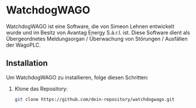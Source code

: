 # WatchdogWAGO

WatchdogWAGO ist eine Software, die von Simeon Lehnen entwickelt wurde und im Besitz von Avantag Energy S.á.r.l. ist. Diese Software dient als Übergeordnetes Meldungsorgan / Überwachung von Störungen / Ausfällen der WagoPLC.

## Installation

Um WatchdogWAGO zu installieren, folge diesen Schritten:

1. Klone das Repository:
   ```bash
   git clone https://github.com/dein-repository/watchdogwago.git
